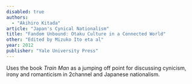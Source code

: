```yaml
---
disabled: true
authors:
  - "Akihiro Kitada"
article: "Japan's Cynical Nationalism"
title: "Fandom Unbound: Otaku Culture in a Connected World"
other: "Edited by Mizuko Ito eta al"
year: 2012
publisher: "Yale University Press"
---
```


Uses the book *Train Man* as a jumping off point for discussing
cynicism, irony and romanticism in 2channel and Japanese nationalism.
